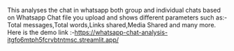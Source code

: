 This analyses the chat in whatsapp both group and individual chats based on Whatsapp Chat file you upload and shows different parameters such as:-
Total messages,Total words,Links shared,Media Shared and many more.
Here is the demo link :-https://whatsapp-chat-analysis-itgfo6mtph5fcrvbtntmsc.streamlit.app/

